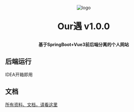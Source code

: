 <p align="center">
	<img alt="logo" src="https://github.com/Xiamu-ssr/MyWeb01-SpringBoot/assets/77220168/87eb4f98-034b-4f56-a47d-0da012cb0dcc">
</p>
<h1 align="center" style="margin: 30px 0 30px; font-weight: bold;">Our遇 v1.0.0</h1>
<h4 align="center">基于SpringBoot+Vue3前后端分离的个人网站</h4>

## 后端运行
IDEA开箱即用

## 文档
[所有资料、文档，请看这里](https://github.com/Xiamu-ssr/MyWeb01-Doc)



